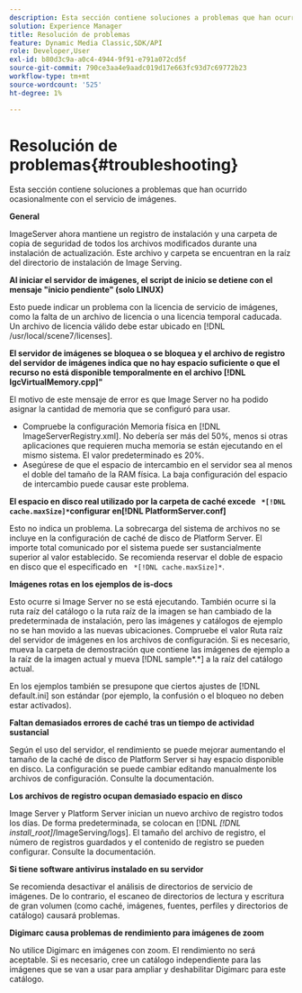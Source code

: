 ```yaml
---
description: Esta sección contiene soluciones a problemas que han ocurrido ocasionalmente con el servicio de imágenes.
solution: Experience Manager
title: Resolución de problemas
feature: Dynamic Media Classic,SDK/API
role: Developer,User
exl-id: b80d3c9a-a0c4-4944-9f91-e791a072cd5f
source-git-commit: 790ce3aa4e9aadc019d17e663fc93d7c69772b23
workflow-type: tm+mt
source-wordcount: '525'
ht-degree: 1%

---
```


# Resolución de problemas{#troubleshooting}

Esta sección contiene soluciones a problemas que han ocurrido ocasionalmente con el servicio de imágenes.

**General**

ImageServer ahora mantiene un registro de instalación y una carpeta de copia de seguridad de todos los archivos modificados durante una instalación de actualización. Este archivo y carpeta se encuentran en la raíz del directorio de instalación de Image Serving.

**Al iniciar el servidor de imágenes, el script de inicio se detiene con el mensaje &quot;inicio pendiente&quot; (solo LINUX)**

Esto puede indicar un problema con la licencia de servicio de imágenes, como la falta de un archivo de licencia o una licencia temporal caducada. Un archivo de licencia válido debe estar ubicado en [!DNL /usr/local/scene7/licenses].

**El servidor de imágenes se bloquea o se bloquea y el archivo de registro del servidor de imágenes indica que no hay espacio suficiente o que el recurso no está disponible temporalmente en el archivo [!DNL IgcVirtualMemory.cpp]&quot;**

El motivo de este mensaje de error es que Image Server no ha podido asignar la cantidad de memoria que se configuró para usar.

* Compruebe la configuración Memoria física en [!DNL ImageServerRegistry.xml]. No debería ser más del 50%, menos si otras aplicaciones que requieren mucha memoria se están ejecutando en el mismo sistema. El valor predeterminado es 20%.
* Asegúrese de que el espacio de intercambio en el servidor sea al menos el doble del tamaño de la RAM física. La baja configuración del espacio de intercambio puede causar este problema.

**El espacio en disco real utilizado por la carpeta de caché excede ` *[!DNL cache.maxSize]*`configurar en[!DNL PlatformServer.conf]**

Esto no indica un problema. La sobrecarga del sistema de archivos no se incluye en la configuración de caché de disco de Platform Server. El importe total comunicado por el sistema puede ser sustancialmente superior al valor establecido. Se recomienda reservar el doble de espacio en disco que el especificado en ` *[!DNL cache.maxSize]*`.

**Imágenes rotas en los ejemplos de is-docs**

Esto ocurre si Image Server no se está ejecutando. También ocurre si la ruta raíz del catálogo o la ruta raíz de la imagen se han cambiado de la predeterminada de instalación, pero las imágenes y catálogos de ejemplo no se han movido a las nuevas ubicaciones. Compruebe el valor Ruta raíz del servidor de imágenes en los archivos de configuración. Si es necesario, mueva la carpeta de demostración que contiene las imágenes de ejemplo a la raíz de la imagen actual y mueva [!DNL sample*.*] a la raíz del catálogo actual.

En los ejemplos también se presupone que ciertos ajustes de [!DNL default.ini] son estándar (por ejemplo, la confusión o el bloqueo no deben estar activados).

**Faltan demasiados errores de caché tras un tiempo de actividad sustancial**

Según el uso del servidor, el rendimiento se puede mejorar aumentando el tamaño de la caché de disco de Platform Server si hay espacio disponible en disco. La configuración se puede cambiar editando manualmente los archivos de configuración. Consulte la documentación.

**Los archivos de registro ocupan demasiado espacio en disco**

Image Server y Platform Server inician un nuevo archivo de registro todos los días. De forma predeterminada, se colocan en [!DNL *[!DNL install_root]*/ImageServing/logs]. El tamaño del archivo de registro, el número de registros guardados y el contenido de registro se pueden configurar. Consulte la documentación.

**Si tiene software antivirus instalado en su servidor**

Se recomienda desactivar el análisis de directorios de servicio de imágenes. De lo contrario, el escaneo de directorios de lectura y escritura de gran volumen (como caché, imágenes, fuentes, perfiles y directorios de catálogo) causará problemas.

**Digimarc causa problemas de rendimiento para imágenes de zoom**

No utilice Digimarc en imágenes con zoom. El rendimiento no será aceptable. Si es necesario, cree un catálogo independiente para las imágenes que se van a usar para ampliar y deshabilitar Digimarc para este catálogo.
